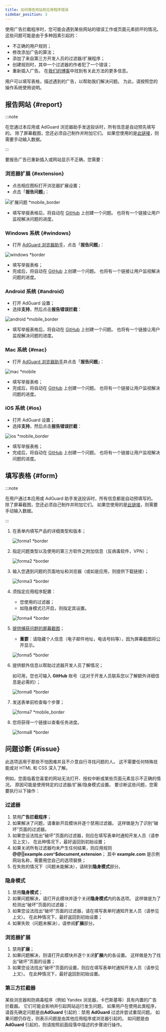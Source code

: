 ```yaml
---
title: 如何报告网站和应用程序错误
sidebar_position: 3
---
```



使用广告拦截程序时，您可能会遇到某些网站的错误工作或页面元素损坏的情况。 这些问题可能是由于多种因素引起的：

- 不正确的用户规则；
- 修改添加广告的算法；
- 添加了来自第三方开发人员的过滤器/扩展程序；
- 创建规则时，其中一个过滤器的作者犯了一个错误；
- 重新插入广告。 在[我们的博客](https://adguard.com/en/blog/ad-reinsertion.html)中找到有关此方法的更多信息。

用户可以填写表格，描述遇到的广告，以帮助我们解决问题。 为此，请按照您的操作系统使用说明。

## 报告网站 {#report}

:::note

在您通过本应用或 AdGuard 浏览器助手发送投诉时，所有信息是自动预先填写的。 除了屏幕截图，您还必须自己制作并附加它们。 如果您使用的是[此链接](https://reports.adguard.com/new_issue.html)，则需要手动输入数据。

:::

要报告广告已重新插入或网站显示不正确，您需要：

### 浏览器扩展 {#extension}

- 点击相应图标打开浏览器扩展设置；
- 点击「**报告问题**」：

![扩展问题 *mobile_border](https://cdn.adtidy.org/blog/new/5si74extension.png)

- 填写举报表格后，将自动在 [GitHub](https://github.com/AdguardTeam/AdguardFilters/issues) 上创建一个问题。 也将有一个链接让用户监视解决问题的进度。

### Windows 系统 {#windows}

- 打开 [AdGuard 浏览器助手](/adguard-for-windows/browser-assistant)，点击「**报告问题**」：

![windows *border](https://cdn.adtidy.org/content/Kb/ad_blocker/guides/browser-assistant.png)

- 填写举报表格；
- 完成后，将自动在 [GitHub](https://github.com/AdguardTeam/AdguardFilters/issues) 上创建一个问题。 也将有一个链接让用户监视解决问题的进度。

### Android 系统 {#android}

- 打开 AdGuard 设置；
- 选择**支持**，然后点击**报告错误拦截**：

![android *mobile_border](https://cdn.adtidy.org/blog/new/apicfkandroid-new.jpg)

- 填写举报表格后，将自动在 [GitHub](https://github.com/AdguardTeam/AdguardFilters/issues) 上创建一个问题。 也将有一个链接让用户监视解决问题的进度。

### Mac 系统 {#mac}

- 打开 [AdGuard 浏览器助手](/adguard-for-mac/features/browser-assistant)并点击「**报告问题**」：

![mac *mobile](https://cdn.adtidy.org/content/kb/ad_blocker/guides/browser-assistant-mac.png)

- 填写举报表格；
- 完成后，将自动在 [GitHub](https://github.com/AdguardTeam/AdguardFilters/issues) 上创建一个问题。 也将有一个链接让用户监视解决问题的进度。

### iOS 系统 {#ios}

- 打开 AdGuard 设置；
- 选择**支持**，然后点击**报告错误拦截**：

![ios *mobile_border](https://cdn.adtidy.org/blog/new/fnl9aios.jpeg)

- 填写举报表格；
- 完成后，将自动在 [GitHub](https://github.com/AdguardTeam/AdguardFilters/issues) 上创建一个问题。 也将有一个链接让用户监视解决问题的进度。

## 填写表格 {#form}

:::note

在用户通过本应用或 AdGuard 助手发送投诉时，所有信息都是自动预填写的。 除了屏幕截图，您还必须自己制作并附加它们。 如果您使用的是[此链接](https://reports.adguard.com/new_issue.html)，则需要手动输入数据。

:::

1. 在表单内填写产品的详细类型和版本；

    ![forma1 *border](https://cdn.adtidy.org/content/Kb/ad_blocker/guides/forma1en.png)

2. 指定问题类型以及使用的第三方软件之附加信息（反病毒软件，VPN）；

    ![forma2 *border](https://cdn.adtidy.org/content/Kb/ad_blocker/guides/forma2en.png)

3. 输入您遇到问题的页面地址和浏览器（或如是应用，则提供下载链接）；

    ![forma3 *border](https://cdn.adtidy.org/content/Kb/ad_blocker/guides/forma3en.png)

4. 须指定应用程序配置：

    - 您使用的过滤器；
    - 如隐身模式已开启，则指定其设置。

    ![forma4 *border](https://cdn.adtidy.org/content/kb/ad_blocker/guides/forma4en.png)

5. [提供捕获问题的屏幕截图](../take-screenshot)；

    - **重要**：请隐藏个人信息（电子邮件地址，电话号码等），因为屏幕截图将公开显示。

    ![forma5 *border](https://cdn.adtidy.org/content/Kb/ad_blocker/guides/forma5en.png)

6. 提供额外信息以帮助过滤器开发人员了解情况；

    如可用，您也可输入 **GitHub** 账号（这对于开发人员联系您以了解额外详细信息是必需的）；

    ![forma6 *border](https://cdn.adtidy.org/content/Kb/ad_blocker/guides/forma6en.png)

7. 发送表单前检查每个步骤；

    ![forma7 *mobile_border](https://cdn.adtidy.org/content/Kb/ad_blocker/guides/forma7en.png)

8. 您将获得一个链接以查看任务进度。

    ![forma8 *border](https://cdn.adtidy.org/content/Kb/ad_blocker/guides/forma8en.png)

## 问题诊断 {#issue}

此选项适用于那些不怕困难并且不介意自行寻找问题的人。 这不需要任何特殊技能或对 HTML 和 CSS 深入了解。

例如，您面临着您喜爱的网站无法打开、授权中断或某些页面元素显示不正确的情况。 原因可能是使用特定的过滤器/扩展/隐身模式设置。 要诊断这些问题，您需要执行以下操作：

### **过滤器**

1. 禁用**广告拦截程序**；
2. 如果解决了问题，请重新开启模块并逐个禁用过滤器。 这样做是为了识别“破坏”页面的过滤器。
3. 如果您设法找出“破坏”页面的过滤器，则应在填写表单时通知开发人员（请参见上文）。 在此种情况下，最好返回到初始设置；
4. 如果关闭所有过滤器均未产生任何结果，则应用规则 **@@||example.com^$document,extension**； 其中 **example.com** 是示例网站名称，需要用您自己的选项替换；
5. 在失败的情况下（问题未能解决），请转到**隐身模式**部分。

### **隐身模式**

1. 禁用**隐身模式**；
2. 如果问题解决，请打开此模块并逐个关闭**隐身模式**内的各选项。 这样做是为了检测出“破坏”页面的过滤器；
3. 如果您设法找出“破坏”页面的过滤器，请在填写表单时通知开发人员（请参见上文）。 在此种情况下，最好返回到初始设置；
4. 如果失败（问题未解决），请参阅**扩展**部分。

### **浏览器扩展**

1. 禁用**扩展**；
2. 如果问题解决，则请打开此模块并逐个关闭**扩展**内的各设置。 这样做是为了找出“破坏”页面的设置；
3. 如果您设法找出“破坏”页面的设置，则应在填写表单时通知开发人员（请参见上文）。 在此种情况下，最好返回到初始设置。

### **第三方拦截器**

某些浏览器和防病毒程序（例如 Yandex 浏览器，卡巴斯基等）具有内置的广告拦截器。 它们可能会影响并引起网站运行发生问题。 如果用户在使用此类程序，请首先确定问题是由**AdGuard** 引起的：禁用 **AdGuard** 过滤并尝试重现问题。 如果问题仍存在，则表示问题是由其他应用程序或浏览器引起的。 如问题是由 **AdGuard** 引起的，则请按照前面段落中描述的步骤进行操作。
